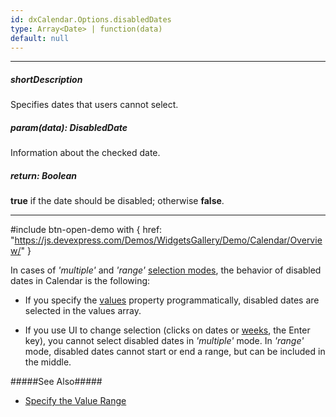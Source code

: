 ```yaml
---
id: dxCalendar.Options.disabledDates
type: Array<Date> | function(data)
default: null
---
```

---
##### shortDescription
Specifies dates that users cannot select.

##### param(data): DisabledDate
Information about the checked date.

##### return: Boolean
**true** if the date should be disabled; otherwise **false**.

---
<!-- %fullDescription% -->

#include btn-open-demo with {
    href: "https://js.devexpress.com/Demos/WidgetsGallery/Demo/Calendar/Overview/"
}

In cases of *'multiple'* and *'range'* [selection modes](/api-reference/10%20UI%20Components/dxCalendar/1%20Configuration/selectionMode.md '/Documentation/ApiReference/UI_Components/dxCalendar/Configuration/#selectionMode'), the behavior of disabled dates in Calendar is the following:

- If you specify the [values](/api-reference/10%20UI%20Components/dxCalendar/1%20Configuration/values.md '/Documentation/ApiReference/UI_Components/dxCalendar/Configuration/#values') property programmatically, disabled dates are selected in the values array.

- If you use UI to change selection (clicks on dates or [weeks](/api-reference/10%20UI%20Components/dxCalendar/1%20Configuration/selectWeekOnClick.md '/Documentation/ApiReference/UI_Components/dxCalendar/Configuration/#selectWeekOnClick'), the Enter key), you cannot select disabled dates in *'multiple'* mode. In *'range'* mode, disabled dates cannot start or end a range, but can be included in the middle.

#####See Also#####
- [Specify the Value Range](/concepts/05%20UI%20Components/Calendar/12%20Specify%20the%20Value%20Range.md '/Documentation/Guide/UI_Components/Calendar/Specify_the_Value_Range/')

<!-- import * from 'api-reference\10 UI Components\dxDateBox\1 Configuration\disabledDates.md' -->